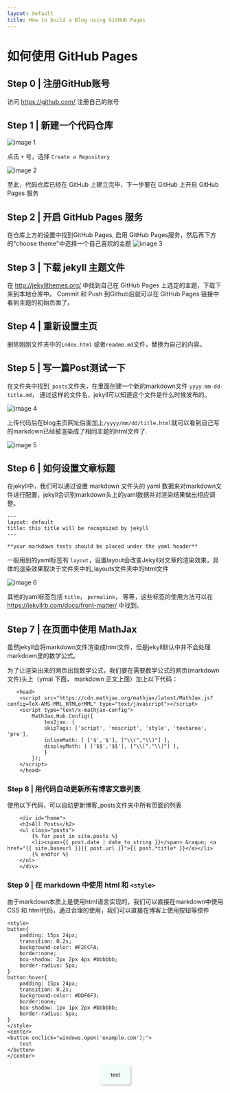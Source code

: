 ```yaml
---
layout: default
title: How to build a Blog using GitHub Pages
---
```


# 如何使用 GitHub Pages
## Step 0 | 注册GitHub账号
访问 https://github.com/ 注册自己的账号

## Step 1 | 新建一个代码仓库
![image 1](https://markchenyutian.github.io/Markchen_Blog/Asset/How_to_write_blog_1.png)

点击 `+` 号，选择 `Create a Repository` 

![image 2](https://markchenyutian.github.io/Markchen_Blog/Asset/How_to_write_blog_2.png)

至此，代码仓库已经在 GitHub 上建立完毕，下一步要在 GitHub 上开启 GitHub Pages 服务

## Step 2 | 开启 GitHub Pages 服务


在仓库上方的设置中找到GitHub Pages, 启用 GitHub Pages服务，然后再下方的"choose theme"中选择一个自己喜欢的主题
![image 3](https://markchenyutian.github.io/Markchen_Blog/Asset/How_to_write_blog_3.png)

## Step 3 | 下载 jekyll 主题文件

在 http://jekyllthemes.org/ 中找到自己在 GitHub Pages 上选定的主题，下载下来到本地仓库中。 Commit 和 Push 到Github后就可以在 GitHub Pages 链接中看到主题的初始页面了。

## Step 4 | 重新设置主页

删除刚刚文件夹中的`index.html` 或者`readme.md`文件，替换为自己的内容。

## Step 5 | 写一篇Post测试一下
在文件夹中找到`_posts`文件夹，在里面创建一个新的markdown文件 `yyyy-mm-dd-title.md`， 通过这样的文件名，jekyll可以知道这个文件是什么时候发布的。

![image 4](https://markchenyutian.github.io/Markchen_Blog/Asset/How_to_write_blog_4.png)

上传代码后在blog主页网址后面加上`/yyyy/mm/dd/title.html`就可以看到自己写的markdown已经被渲染成了相同主题的html文件了.

![image 5](https://markchenyutian.github.io/Markchen_Blog/Asset/How_to_write_blog_5.png)

## Step 6 | 如何设置文章标题
在jekyll中，我们可以通过设置 markdown 文件头的 yaml 数据来对markdown文件进行配置，jekyll会识别markdown头上的yaml数据并对渲染结果做出相应调整。

```
---
layout: default
title: this title will be recognized by jekyll
---

**your markdown texts should be placed under the yaml header**
```

一般用到的yaml标签有 `layout`，设置layout会改变Jekyll对文章的渲染效果，具体的渲染效果取决于文件夹中的_layouts文件夹中的html文件

![image 6](https://markchenyutian.github.io/Markchen_Blog/Asset/How_to_write_blog_6.png)

其他的yaml标签包括 `title`， `permalink`， 等等，这些标签的使用方法可以在 https://jekyllrb.com/docs/front-matter/ 中找到。

## Step 7 | 在页面中使用 MathJax

虽然jekyll会将markdown文件渲染成html文件，但是jekyll默认中并不会处理markdown里的数学公式。

为了让渲染出来的网页出现数学公式，我们要在需要数学公式的网页(markdown 文件)头上（ymal 下面， markdown 正文上面）加上以下代码：
```
   <head>
    <script src="https://cdn.mathjax.org/mathjax/latest/MathJax.js?config=TeX-AMS-MML_HTMLorMML" type="text/javascript"></script>
    <script type="text/x-mathjax-config">
        MathJax.Hub.Config({
            tex2jax: {
            skipTags: ['script', 'noscript', 'style', 'textarea', 'pre'],
            inlineMath: [ ['$','$'], ["\\(","\\)"] ],
            displayMath: [ ['$$','$$'], ["\\[","\\]"] ],
            }
        });
    </script>
    </head>
```


### Step 8 | 用代码自动更新所有博客文章列表

使用以下代码，可以自动更新博客_posts文件夹中所有页面的列表
```
    <div id="home">
    <h2>All Posts</h2>
    <ul class="posts">
        {% for post in site.posts %}
        <li><span>{{ post.date | date_to_string }}</span> &raquo; <a href="{{ site.baseurl }}{{ post.url }}">{{ post.*title* }}</a></li>
        {% endfor %}
    </ul>
    </div>
```

### Step 9 | 在 markdown 中使用 html 和 `<style>`
由于markdown本质上是使用html语言实现的，我们可以直接在markdown中使用 CSS 和 html代码，通过合理的使用，我们可以直接在博客上使用按钮等控件

```
<style>
button{
    padding: 15px 24px;
    transition: 0.2s;
    background-color: #F2FCFA;
    border:none;
    box-shadow: 2px 2px 4px #bbbbbb;
    border-radius: 5px;
}
button:hover{
    padding: 15px 24px;
    transition: 0.2s;
    background-color: #DDF6F3;
    border:none;
    box-shadow: 1px 1px 2px #bbbbbb;
    border-radius: 5px;
}
</style>
<center>
<button onclick="windows.open('example.com');">
    test
</button>
</center>
```
<style>
button{
    padding: 15px 24px;
    transition: 0.2s;
    background-color: #F2FCFA;
    border:none;
    box-shadow: 2px 2px 4px #bbbbbb;
    border-radius: 5px;
}
button:hover{
    padding: 15px 24px;
    transition: 0.2s;
    background-color: #DDF6F3;
    border:none;
    box-shadow: 1px 1px 2px #bbbbbb;
    border-radius: 5px;
}
</style>
<center><button onclick="windows.open('example.com');">
    test
</button></center>
